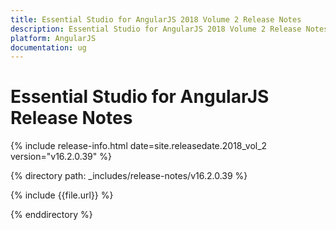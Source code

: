 ```yaml
---
title: Essential Studio for AngularJS 2018 Volume 2 Release Notes
description: Essential Studio for AngularJS 2018 Volume 2 Release Notes
platform: AngularJS
documentation: ug
---
```


# Essential Studio for AngularJS Release Notes

{% include release-info.html date=site.releasedate.2018_vol_2  version="v16.2.0.39" %} 

{% directory path: _includes/release-notes/v16.2.0.39 %}

{% include {{file.url}} %}

{% enddirectory %}
